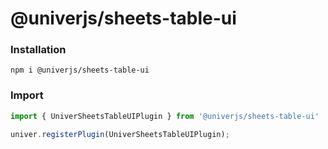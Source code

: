 # @univerjs/sheets-table-ui

### Installation

```shell
npm i @univerjs/sheets-table-ui
```

### Import

```ts
import { UniverSheetsTableUIPlugin } from '@univerjs/sheets-table-ui'

univer.registerPlugin(UniverSheetsTableUIPlugin);
```

<!-- Links -->
[npm-version-shield]: https://img.shields.io/npm/v/@univerjs/sheets-table-ui?style=flat-square
[npm-version-link]: https://npmjs.com/package/@univerjs/sheets-table-ui
[npm-license-shield]: https://img.shields.io/npm/l/@univerjs/sheets-table-ui?style=flat-square
[npm-downloads-shield]: https://img.shields.io/npm/dm/@univerjs/sheets-table-ui?style=flat-square
